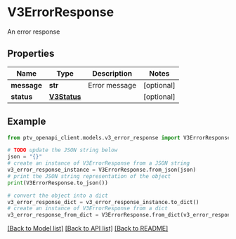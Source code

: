 # V3ErrorResponse

An error response

## Properties

Name | Type | Description | Notes
------------ | ------------- | ------------- | -------------
**message** | **str** | Error message | [optional] 
**status** | [**V3Status**](V3Status.md) |  | [optional] 

## Example

```python
from ptv_openapi_client.models.v3_error_response import V3ErrorResponse

# TODO update the JSON string below
json = "{}"
# create an instance of V3ErrorResponse from a JSON string
v3_error_response_instance = V3ErrorResponse.from_json(json)
# print the JSON string representation of the object
print(V3ErrorResponse.to_json())

# convert the object into a dict
v3_error_response_dict = v3_error_response_instance.to_dict()
# create an instance of V3ErrorResponse from a dict
v3_error_response_from_dict = V3ErrorResponse.from_dict(v3_error_response_dict)
```
[[Back to Model list]](../README.md#documentation-for-models) [[Back to API list]](../README.md#documentation-for-api-endpoints) [[Back to README]](../README.md)


